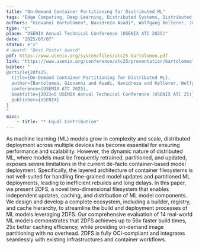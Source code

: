 ```yaml
---
title: "On-Demand Container Partitioning for Distributed ML"
tags: "Edge Computing, Deep Learning, Distributed Systems, Distributed Deep Learning, Containers, Orchestration, Scalable Deep Learning"
authors: "Giovanni Bartolomeo*, Navidreza Asadi*, Wolfgang Kellerer, Jörg Ott, Nitinder Mohan"
type: "c"
place: "USENIX Annual Technical Conference (USENIX ATC 2025)"
date: "2025/07/07"
status: #"a"
# award: "Best Poster Award"
pdf: https://www.usenix.org/system/files/atc25-bartolomeo.pdf
link: "https://www.usenix.org/conference/atc25/presentation/bartolomeo"
bibtex: "
@article{2dfs25,   
  title={On-Demand Container Partitioning for Distributed ML},
  author={Bartolomeo, Giovanni and Asadi, Navidreza and Kellerer, Wolfgang and Ott, J{\"o}rg and Mohan, Nitinder},
  conference={USENIX ATC 2025},
  booktitle={2023=5 USENIX Annual Technical Conference (USENIX ATC 25)},
  publisher={USENIX}
}
"
misc:
    - title: "* Equal Contribution"
---
```

As machine learning (ML) models grow in complexity and scale, distributed deployment across multiple devices has become essential for ensuring performance and scalability. However, the dynamic nature of distributed ML, where models must be frequently retrained, partitioned, and updated, exposes severe limitations in the current de-facto container-based model deployment. Specifically, the layered architecture of container filesystems is not well-suited for handling fine-grained model updates and partitioned ML deployments, leading to inefficient rebuilds and long delays. In this paper, we present 2DFS, a novel two-dimensional filesystem that enables independent updates, caching, and distribution of ML model components. We design and develop a complete ecosystem, including a builder, registry, and cache hierarchy, to streamline the build and deployment processes of ML models leveraging 2DFS. Our comprehensive evaluation of 14 real-world ML models demonstrates that 2DFS achieves up to 56x faster build times, 25x better caching efficiency, while providing on-demand image partitioning with no overhead. 2DFS is fully OCI-compliant and integrates seamlessly with existing infrastructures and container workflows.

